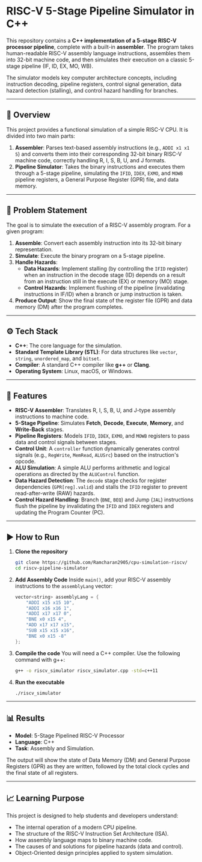 # RISC-V 5-Stage Pipeline Simulator in C++

This repository contains a **C++ implementation of a 5-stage RISC-V processor pipeline**, complete with a built-in **assembler**. The program takes human-readable RISC-V assembly language instructions, assembles them into 32-bit machine code, and then simulates their execution on a classic 5-stage pipeline (IF, ID, EX, MO, WB).

The simulator models key computer architecture concepts, including instruction decoding, pipeline registers, control signal generation, data hazard detection (stalling), and control hazard handling for branches.

---

## 📘 Overview

This project provides a functional simulation of a simple RISC-V CPU. It is divided into two main parts:

1.  **Assembler**: Parses text-based assembly instructions (e.g., `ADDI x1 x1 5`) and converts them into their corresponding 32-bit binary RISC-V machine code, correctly handling R, I, S, B, U, and J formats.
2.  **Pipeline Simulator**: Takes the binary instructions and executes them through a 5-stage pipeline, simulating the `IFID`, `IDEX`, `EXMO`, and `MOWB` pipeline registers, a General Purpose Register (GPR) file, and data memory.

---

## 🧠 Problem Statement

The goal is to simulate the execution of a RISC-V assembly program. For a given program:

1.  **Assemble**: Convert each assembly instruction into its 32-bit binary representation.
2.  **Simulate**: Execute the binary program on a 5-stage pipeline.
3.  **Handle Hazards**:
    -   **Data Hazards**: Implement stalling (by controlling the `IFID` register) when an instruction in the decode stage (ID) depends on a result from an instruction still in the execute (EX) or memory (MO) stage.
    -   **Control Hazards**: Implement flushing of the pipeline (invalidating instructions in IF/ID) when a branch or jump instruction is taken.
4.  **Produce Output**: Show the final state of the register file (GPR) and data memory (DM) after the program completes.

---

## ⚙️ Tech Stack

-   **C++**: The core language for the simulation.
-   **Standard Template Library (STL)**: For data structures like `vector`, `string`, `unordered_map`, and `bitset`.
-   **Compiler**: A standard C++ compiler like **g++** or **Clang**.
-   **Operating System**: Linux, macOS, or Windows.

---

## 🚀 Features

-   **RISC-V Assembler**: Translates R, I, S, B, U, and J-type assembly instructions to machine code.
-   **5-Stage Pipeline**: Simulates **Fetch**, **Decode**, **Execute**, **Memory**, and **Write-Back** stages.
-   **Pipeline Registers**: Models `IFID`, `IDEX`, `EXMO`, and `MOWB` registers to pass data and control signals between stages.
-   **Control Unit**: A `controller` function dynamically generates control signals (e.g., `RegWrite`, `MemRead`, `ALUSrc`) based on the instruction's opcode.
-   **ALU Simulation**: A simple ALU performs arithmetic and logical operations as directed by the `ALUControl` function.
-   **Data Hazard Detection**: The `decode` stage checks for register dependencies (`GPR[reg].valid`) and stalls the `IFID` register to prevent read-after-write (RAW) hazards.
-   **Control Hazard Handling**: Branch (`BNE`, `BEQ`) and Jump (`JAL`) instructions flush the pipeline by invalidating the `IFID` and `IDEX` registers and updating the Program Counter (PC).

---

## ▶️ How to Run

1.  **Clone the repository**
    ```bash
    git clone https://github.com/Ramcharan2905/cpu-simulation-riscv/
    cd riscv-pipeline-simulator
    ```

2.  **Add Assembly Code**
    Inside `main()`, add your RISC-V assembly instructions to the `assemblyLang` vector:
    ```cpp
    vector<string> assemblyLang = {
        "ADDI x15 x15 10",
        "ADDI x16 x16 1",
        "ADDI x17 x17 0",
        "BNE x0 x15 4",
        "ADD x17 x17 x15",
        "SUB x15 x15 x16",
        "BNE x0 x15 -8"
    };
    ```

3.  **Compile the code**
    You will need a C++ compiler. Use the following command with g++:
    ```bash
    g++ -o riscv_simulator riscv_simulator.cpp -std=c++11
    ```

4.  **Run the executable**
    ```bash
    ./riscv_simulator
    ```

---

## 📊 Results

-   **Model**: 5-Stage Pipelined RISC-V Processor
-   **Language**: C++
-   **Task**: Assembly and Simulation.

The output will show the state of Data Memory (DM) and General Purpose Registers (GPR) as they are written, followed by the total clock cycles and the final state of all registers.

---

## 📈 Learning Purpose

This project is designed to help students and developers understand:
-   The internal operation of a modern CPU pipeline.
-   The structure of the RISC-V Instruction Set Architecture (ISA).
-   How assembly language maps to binary machine code.
-   The causes of and solutions for pipeline hazards (data and control).
-   Object-Oriented design principles applied to system simulation.
